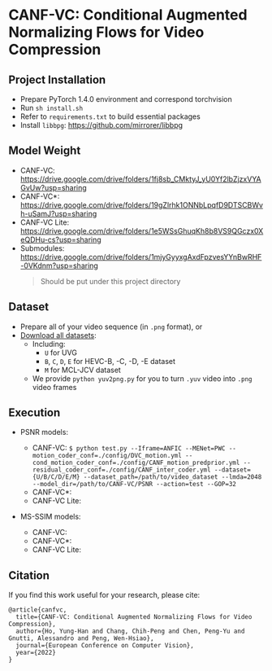 # CANF-VC: Conditional Augmented Normalizing Flows for Video Compression

## Project Installation
* Prepare PyTorch 1.4.0 environment and correspond torchvision
* Run `sh install.sh`
* Refer to `requirements.txt` to build essential packages
* Install `libbpg`: https://github.com/mirrorer/libbpg

## Model Weight
* CANF-VC: https://drive.google.com/drive/folders/1fj8sb_CMktyJ_yU0Yf2lbZjzxVYAGvUw?usp=sharing
* CANF-VC*: https://drive.google.com/drive/folders/19gZlrhk1ONNbLpqfD9DTSCBWvh-uSamJ?usp=sharing
* CANF-VC Lite: https://drive.google.com/drive/folders/1e5WSsGhuqKh8b8VS9QGczx0XeQDHu-cs?usp=sharing
* Submodules: https://drive.google.com/drive/folders/1mjyGyyxgAxdFpzvesYYnBwRHF-0VKdnm?usp=sharing
  > Should be put under this project directory

## Dataset
* Prepare all of your video sequence (in `.png` format), or
* [Download all datasets](https://drive.google.com/file/d/1eAZezoiARHXN-GpoDn2LlmnhtphSGzVu/view?usp=sharing):
  * Including:
    * `U` for UVG
    * `B`, `C`, `D`, `E` for HEVC-B, -C, -D, -E dataset
    * `M` for MCL-JCV dataset
  * We provide `python yuv2png.py` for you to turn `.yuv` video into `.png` video frames

## Execution
* PSNR models:
  * CANF-VC: `$ python test.py --Iframe=ANFIC --MENet=PWC --motion_coder_conf=./config/DVC_motion.yml --cond_motion_coder_conf=./config/CANF_motion_predprior.yml --residual_coder_conf=./config/CANF_inter_coder.yml --dataset={U/B/C/D/E/M} --dataset_path=/path/to/video_dataset --lmda=2048 --model_dir=/path/to/CANF-VC/PSNR --action=test --GOP=32`
  * CANF-VC*:
  * CANF-VC Lite:

* MS-SSIM models:
  * CANF-VC:
  * CANF-VC*:
  * CANF-VC Lite:

## Citation
If you find this work useful for your research, please cite:
```
@article{canfvc,
  title={CANF-VC: Conditional Augmented Normalizing Flows for Video Compression},
  author={Ho, Yung-Han and Chang, Chih-Peng and Chen, Peng-Yu and Gnutti, Alessandro and Peng, Wen-Hsiao},
  journal={European Conference on Computer Vision},
  year={2022}
}
```
